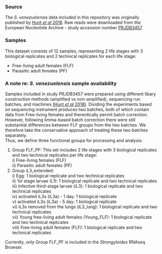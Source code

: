### Source

The *S. venezuelensis* data included in this repository was originally published by [Hunt *et al* 2018](https://www.nature.com/articles/s41598-018-23514-z). Raw reads were downloaded from the European Nucleotide Archive - study accession number [PRJDB3457](https://www.ebi.ac.uk/ena/browser/view/PRJDB3457). 

### Samples

This dataset consists of 12 samples, representing 2 life stages with 3
biological replicates and 2 technical replicates for each life stage:

-   Free-living adult females (FLF)
-   Parasitic adult females (PF)

### A note re: *S. venezuelensis* sample availability

Samples included in study PRJDB3457 were prepared using different libary construction methods (amplified vs non-amplified), sequencing run batches, and machines [(Hunt *et al* 2018)](https://www.nature.com/articles/s41598-018-23514-z). Dividing the experiments based on sequencing instrument produces two batches, both of which contain data from Free-living females and thereotically permit batch correction. However, following limma-based batch correction there were still substantial differences between FLF groups from the two batches. We therefore take the conservative approach of treating these two batches separately.   
Thus, we define three functional groups for processing and analysis:

  1. Group FLF_PF: This set includes 2 life stages with 3 biological replicates and two technical replicates per life stage:  
    i) Free-living females (FLF)  
    ii) Parasitic adult females (PF)   
  2. Group iL3_extended:   
    i) Egg: 1 biological replicate and two technical replicates  
    ii) 1st stage larvae (L1): 1 biological replicate and two technical replicates  
    iii) Infective third-stage larvae (iL3): 1 biological replicate and two technical replicates  
    iv) activated iL3s (iL3a) - 1 day: 1 biological replicate  
    v) activated iL3s (iL3a) - 5 day: 1 biological replicate  
    vi) iL3s removed from the lungs (iL3_lung): 1 biological replicate and two technical replicates  
    vii) Young free-living adult females (Young_FLF): 1 biological replicate and two technical replicates  
    viii) Free-living adult females (FLF): 1 biological replicate and two technical replicates    

Currently, only Group FLF_PF is included in the *Strongyloides* RNAseq Browser.